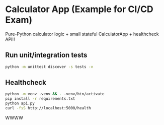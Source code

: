 # Calculator App (Example for CI/CD Exam)

Pure-Python calculator logic + small stateful CalculatorApp + healthcheck API!!

## Run unit/integration tests
```bash
python -m unittest discover -s tests -v
```

## Healthcheck
```bash
python -m venv .venv && . .venv/bin/activate
pip install -r requirements.txt
python api.py
curl -fsS http://localhost:5000/health
```

WWWW
